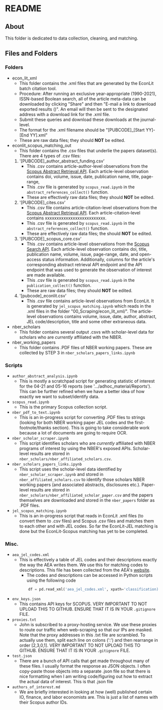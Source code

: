 # README

## About
This folder is dedicated to data collection, cleaning, and matching.

## Files and Folders

### Folders
- econ_lit_xml
    - This folder contains the .xml files that are generated by the EconLit batch citation tool.
    - Procedure: After running an exclusive year-appropriate (1990-2021), ISSN-based Boolean search, all of the article meta-data can be downloaded by clicking "Share" and then "E-mail a link to download exported results ()". An email will then be sent to the designated address with a download link for the .xml file.
    - Submit these queries and download these downloads at the journal-level.
    - The format for the .xml filename should be "[PUBCODE]_[Start YY]-[End YY].xml"
    - These are raw data files; they should **NOT** be edited.
- econlit_scopus_matching_out
    - This folder contains the .csv files that underlie the papers dataset(s). There are 4 types of .csv files:
    1. '[PUBCODE]_author_abstract_funding.csv'
        - This .csv contains article-author-level observations from the [Scopus Abstract Retrieval API](https://dev.elsevier.com/documentation/AbstractRetrievalAPI.wadl). Each article-level observation contains doi, volume, issue, date, publication name, title, page-range,  
        - This .csv file is generated by `scopus_read.ipynb` in the `abstract_references_collect()` function.
        - These are effectively raw data files; they should **NOT** be edited. 
    2. '[PUBCODE]_cites.csv'
        - This .csv file contains article-citation-level observations from the [Scopus Abstract Retrieval API](). Each article-citation-level contains xxxxxxxxxxxxxxxxxxxxxxxxxx.
        - This .csv file is generated by `scopus_read.ipynb` in the `abstract_references_collect()` function.
        - These are effectively raw data files; the should **NOT** be edited.
    3. '[PUBCODE]_scopus_core.csv'
        - This .csv contains article-level observations from the [Scopus Search API](https://dev.elsevier.com/documentation/SCOPUSSearchAPI.wadl). Each article-level observation contains doi, title, publication name, volume, issue, page-range, date, and open-access status information. Additionally, columns for the article's corresponding abstract retrieval API endpoint and the API endpoint that was used to generate the observation of interest are made available.
        - This .csv file is generated by `scopus_read.ipynb` in the `publication_collect()` function.
        - These are raw data files; they should **NOT** be edited.
    4. '[pubcode]_econlit.csv' 
        - This .csv file contains article-level observations from EconLit. It is generated by `jel_scopus_matching.ipynb` which reads in the .xml files in the folder "00_Scraping/econ_lit_xml/". The article-level observations contains volume, issue, date, author, abstract, JEL code/description, title and some other extraneous data.
- nber_scholars
  - This folder contains several output .csvs with scholar-level data for scholars who are *currently* affiliated with the NBER.
- nber_working_papers
  - This folder contains .PDF files of NBER working papers. These are collected by STEP 3 in `nber_scholars_papers_links.ipynb`

### Scripts
- `author_abstract_analysis.ipynb`
  - This is mostly a scratchpad script for generating statistic of interest for the 04-21 and 05-16 reports (see '.../adhoc_material/Reports'). This can be further refined when we have a better idea of how exactly we want to subset/identify data.
- `scopus_read.ipynb`
  - This is the primary Scopus collection script.
- `nber_pdf_to_text.ipynb`
  - This is an in-progress script for converting .PDF files to strings (looking for both NBER working paper JEL codes and the first-footnote/thanks section). This is going to take considerable work because a lot of documents are going to require OCR.
- `nber_scholar_scraper.ipynb`
  - This script identifies scholars who are *currently* affiliated with NBER programs of interest by using the NBER's exposed APIs. Scholar-level results are stored in `nber_scholars/nber_affiliated_scholars.csv`.
- `nber_scholars_papers_links.ipynb`
  - This script uses the scholar-level data identified by `nber_scholar_scraper.ipynb` and stored in `nber_affiliated_scholars.csv` to identify those scholars NBER working papers (and associated abstracts, disclosures etc.). Paper-level results are stored in `nber_scholars/nber_affiliated_scholar_paper.csv` and the papers themselves are downloaded and stored in the `nber_papers` folder as .PDF files.
- `jel_scopus_matching.ipynb`
  - This is an in-progress script that reads in EconLit .xml files (to convert them to .csv files) and Scopus .csv files and matches them to each other and with JEL codes. So far the EconLit-JEL matching is done but the EconLit-Scopus matching has yet to be completed.


### Misc.
- `aea_jel_codes.xml`
  - This is effectively a table of JEL codes and their descriptions exactly the way the AEA writes them. We use this for matching codes to descriptions. This file has been collected from the AEA's [website](https://www.aeaweb.org/econlit/jelCodes.php).
    - The codes and descriptions can be accessed in Python scripts using the following code
    ```python
        df = pd.read_xml('aea_jel_codes.xml', xpath='classification)
    ```
- `env_keys.json`
  - This contains API keys for SCOPUS. VERY IMPORTANT TO NOT UPLOAD THIS TO GITHUB. ENSURE THAT IT IS IN YOUR `.gitignore` FILE.
- `proxies.txt`
  - John is subscribed to a proxy-hosting service. We use these proxies to route our traffic when web-scraping so that our IPs are masked. Note that the proxy addresses in this .txt file are scrambled. To actually use them, split each line on colons (':') and then rearrange in order [2,3,0,1]. VERY IMPORTANT TO NOT UPLOAD THIS TO GITHUB. ENSURE THAT IT IS IN YOUR `.gitignore` FILE.
- `test.json`
  - There are a bunch of API calls that get made throughout many of these files. I usually format the response as JSON objects. I often copy-paste those objects into a separate .json file so that there is nice formatting when I am writing code/figuring out how to extract the actual data of interest. This is that .json file 
- `authors_of_interest.md`
  - We are briefly interested in looking at how (well) published certain IO, finance, and labor economists are. This is just a list of names with their Scopus author IDs.
